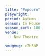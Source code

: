 ```yaml
---
title: "Popcorn"
playwright:
period: Autumn
season: In House
season_sort: 100
venue:
  - New Theatre

smugmug: c7H5NP
---
```

